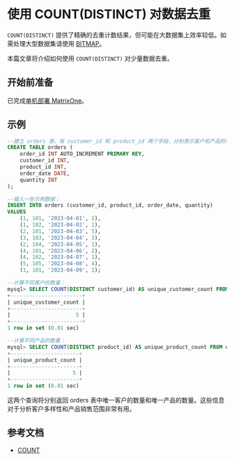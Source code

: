 # 使用 COUNT(DISTINCT) 对数据去重

`COUNT(DISTINCT)` 提供了精确的去重计数结果，但可能在大数据集上效率较低。如需处理大型数据集请使用 [BITMAP](bitmap.md)。

本篇文章将介绍如何使用 `COUNT(DISTINCT)` 对少量数据去重。

## 开始前准备

已完成[单机部署 MatrixOne](../../Get-Started/install-standalone-matrixone.md)。

## 示例

```sql
--建立 orders 表，有 customer_id 和 product_id 两个字段，分别表示客户和产品的唯一标识符。
CREATE TABLE orders (
    order_id INT AUTO_INCREMENT PRIMARY KEY,
    customer_id INT,
    product_id INT,
    order_date DATE,
    quantity INT
);

--插入一些示例数据：
INSERT INTO orders (customer_id, product_id, order_date, quantity)
VALUES
    (1, 101, '2023-04-01', 2),
    (1, 102, '2023-04-02', 1),
    (2, 101, '2023-04-03', 5),
    (3, 103, '2023-04-04', 3),
    (2, 104, '2023-04-05', 1),
    (4, 101, '2023-04-06', 2),
    (4, 102, '2023-04-07', 1),
    (5, 105, '2023-04-08', 4),
    (1, 101, '2023-04-09', 2);

--计算不同客户的数量：
mysql> SELECT COUNT(DISTINCT customer_id) AS unique_customer_count FROM orders;
+-----------------------+
| unique_customer_count |
+-----------------------+
|                     5 |
+-----------------------+
1 row in set (0.01 sec)

--计算不同产品的数量：
mysql> SELECT COUNT(DISTINCT product_id) AS unique_product_count FROM orders;
+----------------------+
| unique_product_count |
+----------------------+
|                    5 |
+----------------------+
1 row in set (0.01 sec)
```

这两个查询将分别返回 orders 表中唯一客户的数量和唯一产品的数量。这些信息对于分析客户多样性和产品销售范围非常有用。

## 参考文档

- [COUNT](../../Reference/Functions-and-Operators/Aggregate-Functions/count.md)
